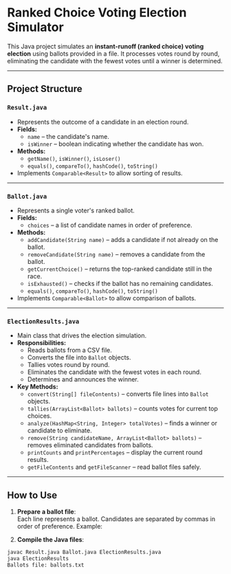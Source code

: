 # Ranked Choice Voting Election Simulator

This Java project simulates an **instant-runoff (ranked choice) voting election** using ballots provided in a file. It processes votes round by round, eliminating the candidate with the fewest votes until a winner is determined.

---

## Project Structure

### `Result.java`
- Represents the outcome of a candidate in an election round.
- **Fields:**
  - `name` – the candidate's name.
  - `isWinner` – boolean indicating whether the candidate has won.
- **Methods:**
  - `getName()`, `isWinner()`, `isLoser()`
  - `equals()`, `compareTo()`, `hashCode()`, `toString()`
- Implements `Comparable<Result>` to allow sorting of results.

---

### `Ballot.java`
- Represents a single voter's ranked ballot.
- **Fields:**
  - `choices` – a list of candidate names in order of preference.
- **Methods:**
  - `addCandidate(String name)` – adds a candidate if not already on the ballot.
  - `removeCandidate(String name)` – removes a candidate from the ballot.
  - `getCurrentChoice()` – returns the top-ranked candidate still in the race.
  - `isExhausted()` – checks if the ballot has no remaining candidates.
  - `equals()`, `compareTo()`, `hashCode()`, `toString()`
- Implements `Comparable<Ballot>` to allow comparison of ballots.

---

### `ElectionResults.java`
- Main class that drives the election simulation.
- **Responsibilities:**
  - Reads ballots from a CSV file.
  - Converts the file into `Ballot` objects.
  - Tallies votes round by round.
  - Eliminates the candidate with the fewest votes in each round.
  - Determines and announces the winner.
- **Key Methods:**
  - `convert(String[] fileContents)` – converts file lines into `Ballot` objects.
  - `tallies(ArrayList<Ballot> ballots)` – counts votes for current top choices.
  - `analyze(HashMap<String, Integer> totalVotes)` – finds a winner or candidate to eliminate.
  - `remove(String candidateName, ArrayList<Ballot> ballots)` – removes eliminated candidates from ballots.
  - `printCounts` and `printPercentages` – display the current round results.
  - `getFileContents` and `getFileScanner` – read ballot files safely.

---

## How to Use

1. **Prepare a ballot file**:  
   Each line represents a ballot. Candidates are separated by commas in order of preference. Example:


2. **Compile the Java files**:

```bash
javac Result.java Ballot.java ElectionResults.java
java ElectionResults
Ballots file: ballots.txt

